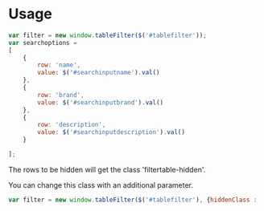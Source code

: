 Usage
=====

```javascript
var filter = new window.tableFilter($('#tablefilter'));
var searchoptions =
[
	{
		row: 'name',
		value: $('#searchinputname').val()
	},
	{
		row: 'brand',
		value: $('#searchinputbrand').val()
	},
	{
		row: 'description',
		value: $('#searchinputdescription').val()
	}

];
```

The rows to be hidden will get the class 'filtertable-hidden'.

You can change this class with an additional parameter.

```javascript
var filter = new window.tableFilter($('#tablefilter'), {hiddenClass : 'hiddenClass'});
```